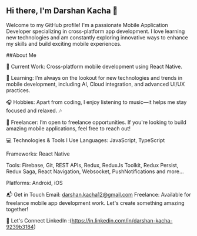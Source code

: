 ## Hi there, I'm Darshan Kacha 👋
Welcome to my GitHub profile! I'm a passionate Mobile Application Developer specializing in cross-platform app development. I love learning new technologies and am constantly exploring innovative ways to enhance my skills and build exciting mobile experiences.

##About Me

🔨 Current Work: Cross-platform mobile development using React Native.

🌱 Learning: I’m always on the lookout for new technologies and trends in mobile development, including AI, Cloud integration, and advanced UI/UX practices.

🎧 Hobbies: Apart from coding, I enjoy listening to music—it helps me stay focused and relaxed. 🎶

💼 Freelancer: I’m open to freelance opportunities. If you're looking to build amazing mobile applications, feel free to reach out!

💻 Technologies & Tools I Use
Languages: JavaScript, TypeScript

Frameworks: React Native

Tools: Firebase, Git, REST APIs, Redux, ReduxJs Toolkit, Redux Persist, Redux Saga, React Navigation, Websocket, PushNotifications and more...

Platforms: Android, iOS

📬 Get in Touch
Email: darshan.kacha12@gmail.com
Freelance: Available for freelance mobile app development work. Let's create something amazing together!

🌟 Let's Connect
LinkedIn :(https://in.linkedin.com/in/darshan-kacha-9239b3184)



<!--
**kachadarshan/kachadarshan** is a ✨ _special_ ✨ repository because its `README.md` (this file) appears on your GitHub profile.

Here are some ideas to get you started:

- 🔭 I’m currently working on ...
- 🌱 I’m currently learning ...
- 👯 I’m looking to collaborate on ...
- 🤔 I’m looking for help with ...
- 💬 Ask me about ...
- 📫 How to reach me: ...
- 😄 Pronouns: ...
- ⚡ Fun fact: ...
-->
